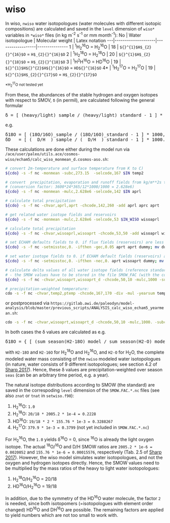 # wiso

In wiso, `nwiso` water isotopologues (water molecules with different isotopic compositions) are calculated and saved in the `level` dimension of `wiso*` variables in `*wiso*` files (in kg m<sup>-2</sup> s<sup>-1</sup> or mm month<sup>-1</sup>):
No | Water isotopologue | Molecular weight | Latex notation
---|--------------------|------------------|---------------
1 | <sup>1</sup>H<sub>2</sub><sup>16</sup>O = H<sub>2</sub><sup>16</sup>O | 18 | `${}^{1}$H$_{2}{}^{16}$O` = `H$_{2}{}^{16}$O`
2 | <sup>1</sup>H<sub>2</sub><sup>18</sup>O = H<sub>2</sub><sup>18</sup>O | 20 | `${}^{1}$H$_{2}{}^{18}$O` = `H$_{2}{}^{18}$O`
3 | <sup>1</sup>H<sup>2</sup>H<sup>16</sup>O = HD<sup>16</sup>O | 19 | `${}^{1}$H${}^{2}$H${}^{16}$O` = `HD${}^{16}$O`
4\* | <sup>1</sup>H<sub>2</sub><sup>17</sup>O = H<sub>2</sub><sup>17</sup>O | 19 | `${}^{1}$H$_{2}{}^{17}$O` = `H$_{2}{}^{17}$O`

<sup>\*H<sub>2</sub><sup>17</sup>O not tested yet</sup>

From these, the abundances of the stable hydrogen and oxygen isotopes with respect to SMOV, `δ` (in permil), are calculated following the general formular
<pre>
δ = [ (heavy/light)_sample / (heavy/light)_standard - 1 ] * 1000,
</pre>
e.g.
<pre>
δ18O = [ (18O/16O)_sample / (18O/16O)_standard - 1 ] * 1000,
δD   = [ (  D/H  )_sample / (  D/H  )_standard - 1 ] * 1000.
</pre>

These calculations are done either during the model run via `/ace/user/paleo/utils.ace/cosmos-wiso/echam5/calc_wiso_monmean_d.cosmos-aso.sh`:
```bash
# convert 2m-temperature and surface temperature from K to C)
${cdo} -s -f nc -monmean -subc,273.15  -selcode,167 $IN temp2

# convert  precipitation, evaporation and runoff fields from kg/m**2s to mm/month
# (conversion factor: 3600*24*365/12*1000/1000 = 2.628e6)
${cdo} -s -f nc -monmean -mulc,2.628e6 -selcode,142 $IN aprl

# calculate total precipitation
${cdo} -s -f nc -chvar,aprl,aprt -chcode,142,260 -add aprl aprc aprt

# get related water isotope fields and reservoirs
${cdo} -s -f nc -monmean -mulc,2.628e6 -selcode,53 $IN_WISO wisoaprl

# calculate total precipitation
${cdo} -s -f nc -chvar,wisoaprl,wisoaprt -chcode,53,50 -add wisoaprl wisoaprc wisoaprt

# set ECHAM defaults fields to 0. if flux fields (reservoirs) are less than 0.05 mm/month (0.05 mm)
${cdo} -s -f nc -setmisstoc,0. -ifthen -gec,0.05 aprt aprt dummy; mv dummy aprt

# set water isotope fields to 0. if ECHAM default fields (reservoirs) are zero
${cdo} -s -f nc -setmisstoc,0. -ifthen -nec,0. aprt wisoaprt dummy; mv dummy wisoaprt

# calculate delta values of all water isotope fields (reference standard: SMOW) 
# - the SMOW values have to be stored in the file SMOW_FAC (with the correct grid size & order of isotope values!)
${cdo} -s -f nc -chvar,wisoaprt,wisoaprt_d -chcode,50,10 -mulc,1000 -subc,1. -div -div wisoaprt aprt ${SMOW_FAC} wisoaprt_d

# precipitation-weighted temperature:
cdo -s -f nc -chvar,temp2,ptemp -chcode,167,170 -div -mul -yearsum temp2 -yearsum aprt -yearsum aprt ptemp.yearmean
```
or postprocessed via `https://gitlab.awi.de/paleodyn/model-analysis/blob/master/previous_scripts/ANALYSIS_calc_wiso_echam5_yearmean.sh`:
```bash
cdo -s -f nc -chvar,wisoaprt,wisoaprt_d -chcode,50,10 -mulc,1000. -subc,1. -div -div yearsum wisoaprt -yearsum aprt $SMOW_FAC_file wisoaprt_d.yearmean
```
In both cases the δ values are calculated as e.g.
<pre>
δ18O = { [ (sum_season(H2-18O)_model / sum_season(H2-O)_model) / (H2-18O/H2-16O)_SMOW ] - 1 } * 1000
</pre>
with `H2-18O` and `H2-16O` for H<sub>2</sub><sup>18</sup>O and H<sub>2</sub><sup>16</sup>O, and `H2-O` for H<sub>2</sub>O, the complete modeled water mass consisting of the `nwiso` modeled water isotopologues (in nature, water consists of 9 different isotopologues; see section 4.2 of [Sharp 2017](https://digitalrepository.unm.edu/unm_oer/1/)). Hence, these δ values are precipitation-weighted over season `seas` (can be an arbitrary time period, e.g. a year).

The natural isotope distributions according to SMOW (the standard) are saved in the correspoding `level` dimension of the `SMOW.FAC.*.nc` files (see also `znat` or `tnat` in `setwiso.f90`):
1. H<sub>2</sub><sup>16</sup>O: `1.0`
2. H<sub>2</sub><sup>18</sup>O: `20/18 * 2005.2 * 1e-4 = 0.2228`
3. HD<sup>16</sup>O: `19/18 * 2 * 155.76 * 1e-3 = 0.3288267`
4. H<sub>2</sub><sup>17</sup>O: `379.9 * 1e-3 = 0.3799` (not yet included in `SMOW.FAC.*.nc`)

For H<sub>2</sub><sup>16</sup>O, the `1.0` yields δ<sup>16</sup>O = 0, since <sup>16</sup>O is already the light oxygen isotope. The actual <sup>18</sup>O/<sup>16</sup>O and D/H SMOW ratios are `2005.2 * 1e-6 = 0.0020052` and `155.76 * 1e-6 = 0.00015576`, respectively (Tab. 2.5 of [Sharp 2017](https://digitalrepository.unm.edu/unm_oer/1/)). However, the wiso model simulates water isotopologues, and not the oxygen and hydrogen isotopes directly. Hence, the SMOW values need to be multiplied by the mass ratios of the heavy to light water isotopologues:
1. H<sub>2</sub><sup>18</sup>O/H<sub>2</sub><sup>16</sup>O = 20/18
2. HD<sup>16</sup>O/H<sub>2</sub><sup>16</sup>O = 19/18

In addition, due to the symmetry of the HD<sup>16</sup>O water molecule, the factor `2` is needed, since both isotopomers (=isotopologues with element order changed) HD<sup>16</sup>O and DH<sup>16</sup>O are possible. The remaining factors are applied to yield numbers which are not too small to work with.

